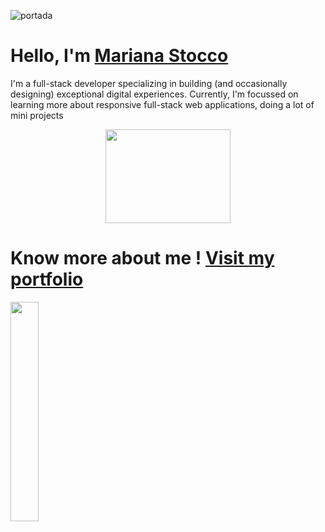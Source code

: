 ![portada](https://media-exp1.licdn.com/dms/image/D4E16AQHzljvrl-MKiA/profile-displaybackgroundimage-shrink_350_1400/0/1665225780647?e=1671062400&v=beta&t=xrpyQygkzb7VuVz8AYI-ooKGU3zvE5u6NnuiiDn2AqM)

# **Hello, I'm [Mariana Stocco](https://www.linkedin.com/in/mariana-stocco-36525726/)** 

I'm a full-stack developer specializing in building (and occasionally designing) exceptional digital experiences. Currently, I'm focussed on learning more about responsive full-stack web applications, doing a lot of mini projects<br>

<div align="center" >
      <img align="center" src="https://cdn.dribbble.com/users/48223/screenshots/1887714/responsive-website-animations-copy.gif" width="200" height="150"  />
</div> 

# **Know more about me ! [Visit my portfolio](https://portfolio-mariana-stocco.vercel.app/)**
<img src="https://portfolio-mariana-stocco.vercel.app/static/media/marca_ok.7312abb34f191c740fae.png" align= 'center' width="30%" height="30%"  />

